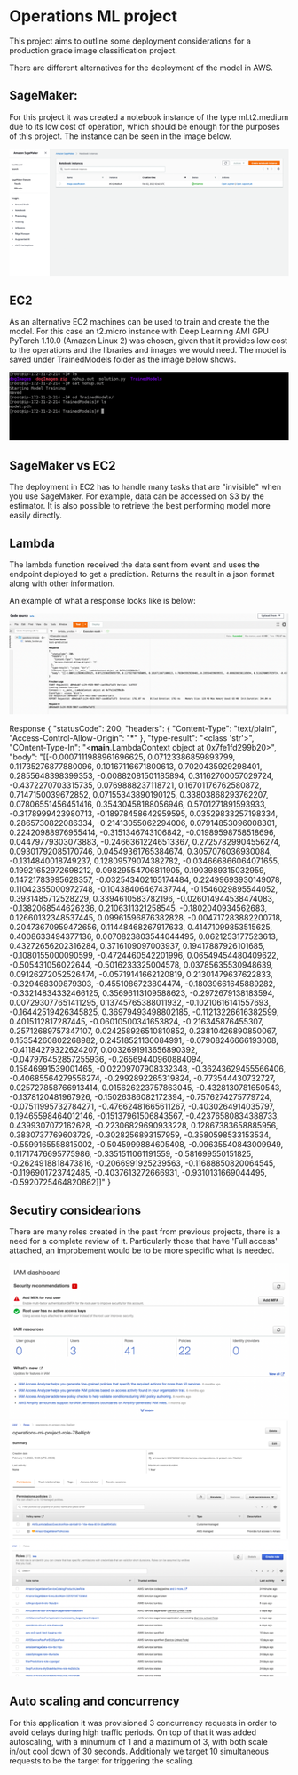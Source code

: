 # Operations ML project


This project aims to outline some deployment considerations for a production grade image classification project.

There are different alternatives for the deployment of the model in AWS.

## SageMaker:

For this project it was created a notebook instance of the type ml.t2.medium due to its low cost of operation, which should be enough for the purposes of this project. The instance can be seen in the image below.

![ScreenShot](images/notebook_instance_specs.png)


## EC2

As an alternative EC2 machines can be used to train and create the the model. For this case an t2.micro instance with  Deep Learning AMI GPU PyTorch 1.10.0 (Amazon Linux 2) was chosen, given that it provides low cost to the operations and the libraries and images we would need. The model is saved under TrainedModels folder as the image below shows.

![ScreenShot](images/model_saved_EC2.png)


## SageMaker vs EC2
The deployment in EC2 has to handle many tasks that are "invisible" when you use SageMaker. For example, data can be accessed on S3 by the estimator. It is also possible to retrieve the best performing model more easily directly.





## Lambda

The lambda function received the  data sent from event and uses the endpoint deployed to get a prediction. Returns the result in a json format along with other information. 

An example of what a response looks like is below:

![ScreenShot](images/lambda_result.png)

Response
{
  "statusCode": 200,
  "headers": {
    "Content-Type": "text/plain",
    "Access-Control-Allow-Origin": "*"
  },
  "type-result": "<class 'str'>",
  "COntent-Type-In": "<__main__.LambdaContext object at 0x7fe1fd299b20>",
  "body": "[[-0.0007111988961696625, 0.07123386859893799, 0.11735276877880096, 0.10167116671800613, 0.7020435929298401, 0.2855648398399353, -0.00882081501185894, 0.31162700057029724, -0.4372270703315735, 0.0769888237118721, 0.16701176762580872, 0.7147150039672852, 0.07155343890190125, 0.33803868293762207, 0.07806551456451416, 0.35430458188056946, 0.5701271891593933, -0.3178999423980713, -0.18978458642959595, 0.03529833257198334, 0.2865730822086334, -0.21413055062294006, 0.07914853096008301, 0.22420988976955414, -0.3151346743106842, -0.01989598758518696, 0.04479779303073883, -0.24663612246513367, 0.27257829904556274, 0.09301792085170746, 0.04549361765384674, 0.3057076036930084, -0.1314840018749237, 0.12809579074382782, -0.034666866064071655, 0.19921652972698212, 0.09829554706811905, 0.1903989315032959, 0.14721783995628357, -0.032543402165174484, 0.22499693930149078, 0.11042355000972748, -0.10438406467437744, -0.1546029895544052, 0.3931485712528229, 0.3394610583782196, -0.026014944538474083, -0.1382068544626236, 0.2106311321258545, -0.1802040934562683, 0.12660132348537445, 0.09961596876382828, -0.004717283882200718, 0.20473670959472656, 0.11448468267917633, 0.41471099853515625, 0.4008633494377136, 0.0070823803544044495, 0.0621253177523613, 0.43272656202316284, 0.3716109097003937, 0.19417887926101685, -0.1080155000090599, -0.4724460542201996, 0.06549454480409622, -0.505431056022644, -0.5016233325004578, 0.03785635530948639, 0.09126272052526474, -0.05719141662120819, 0.21301479637622833, -0.329468309879303, -0.4551086723804474, -0.18039661645889282, -0.33214834332466125, 0.35696113109588623, -0.2972679138183594, 0.007293077651411295, 0.13745765388011932, -0.10210616141557693, -0.16442519426345825, 0.36979493498802185, -0.11213226616382599, 0.4015112817287445, -0.06010500341653824, -0.216345876455307, 0.25712689757347107, 0.024258926510810852, 0.23810426890850067, 0.15354260802268982, 0.24518521130084991, -0.07908246666193008, -0.41184279322624207, 0.0032691913656890392, -0.047976452857255936, -0.26569440960884094, 0.15846991539001465, -0.02209707908332348, -0.36243629455566406, -0.40685564279556274, -0.2992892265319824, -0.773544430732727, 0.025727858766913414, 0.015626223757863045, -0.4328130781650543, -0.1378120481967926, -0.15026386082172394, -0.7576274275779724, -0.07511995732784271, -0.47662481665611267, -0.4030264914035797, 0.19465598464012146, -0.15137961506843567, -0.42376580834388733, 0.4399307072162628, -0.22306829690933228, 0.12867383658885956, 0.3830737769603729, -0.3028256893157959, -0.3580598533153534, -0.5599165558815002, -0.5045999884605408, -0.09635540843009949, 0.11717476695775986, -0.3351511061191559, -0.581699550151825, -0.2624918818473816, -0.2066991925239563, -0.11688850820064545, -0.1196901723742485, -0.4037613272666931, -0.9310131669044495, -0.5920725464820862]]"
}


## Secutiry considearions

There are many roles created in the past from previous projects, there is a need for a complete review of it. Particularly those that have 'Full access' attached, an improbement would be to be more specific what is needed.

![ScreenShot](images/roles_1.png)
![ScreenShot](images/roles_2.png)
![ScreenShot](images/roles_3.png)

## Auto scaling and concurrency

For this application it was provisioned 3 concurrency requests in order to avoid  delays during high traffic periods. On top of that it was added autoscaling, with a minumum of 1 and a maximum of 3, with both  scale in/out cool down of 30 seconds. Additionaly we target 10 simultaneous requests to be the target for triggering the scaling.